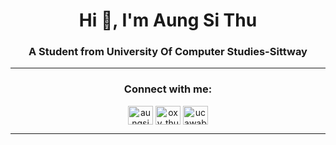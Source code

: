 <h1 align="center">Hi 👋, I'm Aung Si Thu</h1>
<h3 align="center">A Student from University Of Computer Studies-Sittway</h3>
<hr>
<h3 align="center">Connect with me:</h3>
<p align="center">
<a href="https://twitter.com/oxythu27" target="blank"><img align="center" src="https://raw.githubusercontent.com/rahuldkjain/github-profile-readme-generator/master/src/images/icons/Social/twitter.svg" alt="aungsi49983579" height="30" width="40" /></a>
<a href="https://instagram.com/oxy_thu" target="blank"><img align="center" src="https://raw.githubusercontent.com/rahuldkjain/github-profile-readme-generator/master/src/images/icons/Social/instagram.svg" alt="oxy_thu" height="30" width="40" /></a>
<a href="https://www.youtube.com/channel/UCawabVprdxsYEjuFBbgEVHA" target="blank"><img align="center" src="https://raw.githubusercontent.com/rahuldkjain/github-profile-readme-generator/master/src/images/icons/Social/youtube.svg" alt="ucawabvprdxsyejufbbgevha" height="30" width="40" /></a>
</p>
<hr>

</p>
